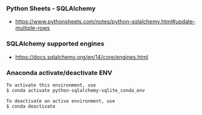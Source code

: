 ### Python Sheets - SQLAlchemy
- https://www.pythonsheets.com/notes/python-sqlalchemy.html#update-multiple-rows

### SQLAlchemy supported engines
- https://docs.sqlalchemy.org/en/14/core/engines.html

### Anaconda activate/deactivate ENV
```
To activate this environment, use
$ conda activate python-sqlalchemy-sqlite_conda_env

To deactivate an active environment, use
$ conda deactivate
```
